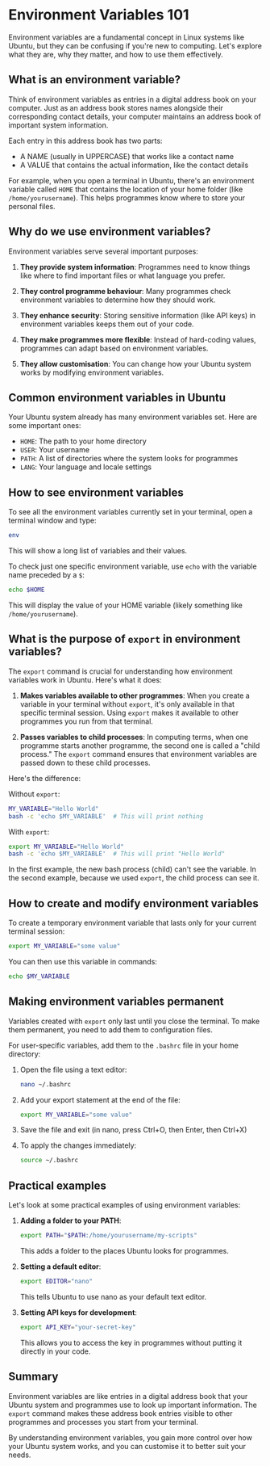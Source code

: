 # Environment Variables 101

Environment variables are a fundamental concept in Linux systems like Ubuntu,
but they can be confusing if you're new to computing. Let's explore what they
are, why they matter, and how to use them effectively.

## What is an environment variable?

Think of environment variables as entries in a digital address book on your
computer. Just as an address book stores names alongside their corresponding
contact details, your computer maintains an address book of important system
information.

Each entry in this address book has two parts:

- A NAME (usually in UPPERCASE) that works like a contact name
- A VALUE that contains the actual information, like the contact details

For example, when you open a terminal in Ubuntu, there's an environment variable
called `HOME` that contains the location of your home folder (like
`/home/yourusername`). This helps programmes know where to store your personal
files.

## Why do we use environment variables?

Environment variables serve several important purposes:

1. **They provide system information**: Programmes need to know things like
   where to find important files or what language you prefer.

2. **They control programme behaviour**: Many programmes check environment
   variables to determine how they should work.

3. **They enhance security**: Storing sensitive information (like API keys) in
   environment variables keeps them out of your code.

4. **They make programmes more flexible**: Instead of hard-coding values,
   programmes can adapt based on environment variables.

5. **They allow customisation**: You can change how your Ubuntu system works by
   modifying environment variables.

## Common environment variables in Ubuntu

Your Ubuntu system already has many environment variables set. Here are some
important ones:

- `HOME`: The path to your home directory
- `USER`: Your username
- `PATH`: A list of directories where the system looks for programmes
- `LANG`: Your language and locale settings

## How to see environment variables

To see all the environment variables currently set in your terminal, open a
terminal window and type:

```bash
env
```

This will show a long list of variables and their values.

To check just one specific environment variable, use `echo` with the variable
name preceded by a `$`:

```bash
echo $HOME
```

This will display the value of your HOME variable (likely something like
`/home/yourusername`).

## What is the purpose of `export` in environment variables?

The `export` command is crucial for understanding how environment variables work
in Ubuntu. Here's what it does:

1. **Makes variables available to other programmes**: When you create a variable
   in your terminal without `export`, it's only available in that specific
   terminal session. Using `export` makes it available to other programmes you
   run from that terminal.

2. **Passes variables to child processes**: In computing terms, when one
   programme starts another programme, the second one is called a "child
   process." The `export` command ensures that environment variables are passed
   down to these child processes.

Here's the difference:

Without `export`:

```bash
MY_VARIABLE="Hello World"
bash -c 'echo $MY_VARIABLE'  # This will print nothing
```

With `export`:

```bash
export MY_VARIABLE="Hello World"
bash -c 'echo $MY_VARIABLE'  # This will print "Hello World"
```

In the first example, the new bash process (child) can't see the variable. In
the second example, because we used `export`, the child process can see it.

## How to create and modify environment variables

To create a temporary environment variable that lasts only for your current
terminal session:

```bash
export MY_VARIABLE="some value"
```

You can then use this variable in commands:

```bash
echo $MY_VARIABLE
```

## Making environment variables permanent

Variables created with `export` only last until you close the terminal. To make
them permanent, you need to add them to configuration files.

For user-specific variables, add them to the `.bashrc` file in your home
directory:

1. Open the file using a text editor:

   ```bash
   nano ~/.bashrc
   ```

2. Add your export statement at the end of the file:

   ```bash
   export MY_VARIABLE="some value"
   ```

3. Save the file and exit (in nano, press Ctrl+O, then Enter, then Ctrl+X)

4. To apply the changes immediately:
   ```bash
   source ~/.bashrc
   ```

## Practical examples

Let's look at some practical examples of using environment variables:

1. **Adding a folder to your PATH**:

   ```bash
   export PATH="$PATH:/home/yourusername/my-scripts"
   ```

   This adds a folder to the places Ubuntu looks for programmes.

2. **Setting a default editor**:

   ```bash
   export EDITOR="nano"
   ```

   This tells Ubuntu to use nano as your default text editor.

3. **Setting API keys for development**:
   ```bash
   export API_KEY="your-secret-key"
   ```
   This allows you to access the key in programmes without putting it directly
   in your code.

## Summary

Environment variables are like entries in a digital address book that your
Ubuntu system and programmes use to look up important information. The `export`
command makes these address book entries visible to other programmes and
processes you start from your terminal.

By understanding environment variables, you gain more control over how your
Ubuntu system works, and you can customise it to better suit your needs.
